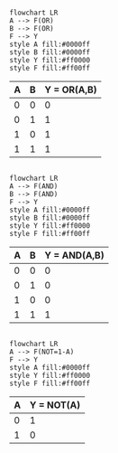 ```mermaid

flowchart LR
A --> F(OR)
B --> F(OR)
F --> Y 
style A fill:#0000ff
style B fill:#0000ff
style Y fill:#ff0000
style F fill:#ff00ff 

```
A | B | Y = OR(A,B)
---|---|---
0 | 0 | 0
0 | 1 | 1
1 | 0 | 1
1 | 1 | 1

```mermaid

flowchart LR
A --> F(AND)
B --> F(AND)
F --> Y 
style A fill:#0000ff
style B fill:#0000ff
style Y fill:#ff0000
style F fill:#ff00ff 

```

A | B | Y = AND(A,B)
---|---|---
0 | 0 | 0
0 | 1 | 0
1 | 0 | 0
1 | 1 | 1

```mermaid

flowchart LR
A --> F(NOT=1-A) 
F --> Y 
style A fill:#0000ff
style Y fill:#ff0000
style F fill:#ff00ff 

```

A | Y = NOT(A)
---|---
0 | 1
1 | 0

